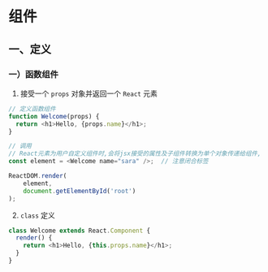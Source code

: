 # 组件

## 一、定义

### 一）函数组件

1. 接受一个 `props` 对象并返回一个 `React` 元素

```js
// 定义函数组件
function Welcome(props) {
  return <h1>Hello, {props.name}</h1>;
}

// 调用
// React元素为用户自定义组件时,会将jsx接受的属性及子组件转换为单个对象传递给组件, 这个对象被称为 props
const element = <Welcome name="sara" />;  // 注意闭合标签

ReactDOM.render(
    element,
    document.getElementById('root')
);
```

2. `class` 定义

```js
class Welcome extends React.Component {
  render() {
    return <h1>Hello, {this.props.name}</h1>;
  }
}
```